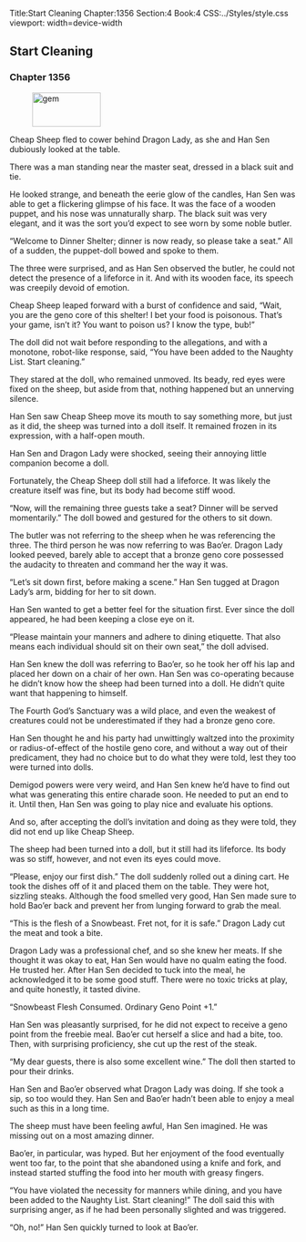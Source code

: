 Title:Start Cleaning 
Chapter:1356 
Section:4 
Book:4 
CSS:../Styles/style.css 
viewport: width=device-width
  
## Start Cleaning
### Chapter 1356
  
<figure>
	<img src="../Images/gem.gif" alt="gem" id="gem" width="120" height="60" />
</figure>
  

  
Cheap Sheep fled to cower behind Dragon Lady, as she and Han Sen dubiously looked at the table.

There was a man standing near the master seat, dressed in a black suit and tie.

He looked strange, and beneath the eerie glow of the candles, Han Sen was able to get a flickering glimpse of his face. It was the face of a wooden puppet, and his nose was unnaturally sharp. The black suit was very elegant, and it was the sort you’d expect to see worn by some noble butler.

“Welcome to Dinner Shelter; dinner is now ready, so please take a seat.” All of a sudden, the puppet-doll bowed and spoke to them.

The three were surprised, and as Han Sen observed the butler, he could not detect the presence of a lifeforce in it. And with its wooden face, its speech was creepily devoid of emotion.

Cheap Sheep leaped forward with a burst of confidence and said, “Wait, you are the geno core of this shelter! I bet your food is poisonous. That’s your game, isn’t it? You want to poison us? I know the type, bub!”

The doll did not wait before responding to the allegations, and with a monotone, robot-like response, said, “You have been added to the Naughty List. Start cleaning.”

They stared at the doll, who remained unmoved. Its beady, red eyes were fixed on the sheep, but aside from that, nothing happened but an unnerving silence.

Han Sen saw Cheap Sheep move its mouth to say something more, but just as it did, the sheep was turned into a doll itself. It remained frozen in its expression, with a half-open mouth.

Han Sen and Dragon Lady were shocked, seeing their annoying little companion become a doll.

Fortunately, the Cheap Sheep doll still had a lifeforce. It was likely the creature itself was fine, but its body had become stiff wood.

“Now, will the remaining three guests take a seat? Dinner will be served momentarily.” The doll bowed and gestured for the others to sit down.

The butler was not referring to the sheep when he was referencing the three. The third person he was now referring to was Bao’er. Dragon Lady looked peeved, barely able to accept that a bronze geno core possessed the audacity to threaten and command her the way it was.

“Let’s sit down first, before making a scene.” Han Sen tugged at Dragon Lady’s arm, bidding for her to sit down.

Han Sen wanted to get a better feel for the situation first. Ever since the doll appeared, he had been keeping a close eye on it.

“Please maintain your manners and adhere to dining etiquette. That also means each individual should sit on their own seat,” the doll advised.

Han Sen knew the doll was referring to Bao’er, so he took her off his lap and placed her down on a chair of her own. Han Sen was co-operating because he didn’t know how the sheep had been turned into a doll. He didn’t quite want that happening to himself.

The Fourth God’s Sanctuary was a wild place, and even the weakest of creatures could not be underestimated if they had a bronze geno core.

Han Sen thought he and his party had unwittingly waltzed into the proximity or radius-of-effect of the hostile geno core, and without a way out of their predicament, they had no choice but to do what they were told, lest they too were turned into dolls.

Demigod powers were very weird, and Han Sen knew he’d have to find out what was generating this entire charade soon. He needed to put an end to it. Until then, Han Sen was going to play nice and evaluate his options.

And so, after accepting the doll’s invitation and doing as they were told, they did not end up like Cheap Sheep.

The sheep had been turned into a doll, but it still had its lifeforce. Its body was so stiff, however, and not even its eyes could move.

“Please, enjoy our first dish.” The doll suddenly rolled out a dining cart. He took the dishes off of it and placed them on the table. They were hot, sizzling steaks. Although the food smelled very good, Han Sen made sure to hold Bao’er back and prevent her from lunging forward to grab the meal.

“This is the flesh of a Snowbeast. Fret not, for it is safe.” Dragon Lady cut the meat and took a bite.

Dragon Lady was a professional chef, and so she knew her meats. If she thought it was okay to eat, Han Sen would have no qualm eating the food. He trusted her. After Han Sen decided to tuck into the meal, he acknowledged it to be some good stuff. There were no toxic tricks at play, and quite honestly, it tasted divine.

“Snowbeast Flesh Consumed. Ordinary Geno Point +1.”

Han Sen was pleasantly surprised, for he did not expect to receive a geno point from the freebie meal. Bao’er cut herself a slice and had a bite, too. Then, with surprising proficiency, she cut up the rest of the steak.

“My dear guests, there is also some excellent wine.” The doll then started to pour their drinks.

Han Sen and Bao’er observed what Dragon Lady was doing. If she took a sip, so too would they. Han Sen and Bao’er hadn’t been able to enjoy a meal such as this in a long time.

The sheep must have been feeling awful, Han Sen imagined. He was missing out on a most amazing dinner.

Bao’er, in particular, was hyped. But her enjoyment of the food eventually went too far, to the point that she abandoned using a knife and fork, and instead started stuffing the food into her mouth with greasy fingers.

“You have violated the necessity for manners while dining, and you have been added to the Naughty List. Start cleaning!” The doll said this with surprising anger, as if he had been personally slighted and was triggered.

“Oh, no!” Han Sen quickly turned to look at Bao’er.